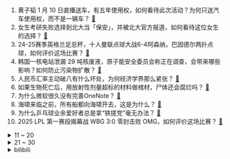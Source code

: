 1. 黄子韬 1 月 10 日直播送车，有五年使用权，如何看待此次活动？为何只送汽车使用权，而不是一辆车？ [:link:](https://www.zhihu.com/question/9252475857)
2. 女生考研失败选择到北大当「保安」，并被北大官方报道，如何看待这位女生的选择？ [:link:](https://www.zhihu.com/question/9379907557)
3. 24-25赛季英格兰足总杯，十人曼联点球大战6-4阿森纳，巴因德尔两扑点球，如何评价这场比赛？ [:link:](https://www.zhihu.com/question/9404632620)
4. 韩国一核电站泄漏 29 吨核废液，原子能安全委员会称正在调查，会带来哪些影响？如何防止污染物扩散？ [:link:](https://www.zhihu.com/question/9418897573)
5. 人民币汇率主动破八有什么坏处，为何经济学界那么紧张？ [:link:](https://www.zhihu.com/question/9079078794)
6. 如果生物死亡后，用放射性剂量超标的材料做棺材，尸体还会腐烂吗？ [:link:](https://www.zhihu.com/question/9190321822)
7. 为什么微软很久没有完善OneNote？ [:link:](https://www.zhihu.com/question/476789663)
8. 海啸来临之前，所有船都向海啸开去，这是为什么？ [:link:](https://www.zhihu.com/question/31141319)
9. 为什么乒乓球业余爱好者总是拿“铁搓党”毫无办法？ [:link:](https://www.zhihu.com/question/7274005571)
10. 2025 LPL 第一赛段揭幕战 WBG 3:0 零封击败 OMG，如何评价这场比赛？ [:link:](https://www.zhihu.com/question/9412229551)
<details>
<summary>11 ~ 20</summary>

11. 在中国，米和面谁才是主食之王？ [:link:](https://www.zhihu.com/question/446830972)
12. 如何评价综艺《一路繁花》？ [:link:](https://www.zhihu.com/question/9263012420)
13. 报道称丹麦政府愿同特朗普团队讨论美在格陵兰岛诉求，除出售外其他一切诉求可讨论，透露哪些信息？ [:link:](https://www.zhihu.com/question/9351242142)
14. 象棋录音门调查结果公布，赵鑫鑫等 3 人被终身禁赛，事件始末有哪些信息值得关注？带来哪些警示？ [:link:](https://www.zhihu.com/question/9382580260)
15. 这支部队放到1940年前后属于什么样的水平？ [:link:](https://www.zhihu.com/question/9253047656)
16. 网传某高校老师因学生在网络评论区自称「老奴」破防，专业课程要给学生挂科，如何看待此事？ [:link:](https://www.zhihu.com/question/9308674463)
17. 《大明王朝 1566》中的嘉靖帝为什么放了海瑞呢？ [:link:](https://www.zhihu.com/question/3813606611)
18. 电视剧《国色芳华》中的「花鸟使」一职在唐朝具体是做什么的？ [:link:](https://www.zhihu.com/question/9037703838)
19. 怎么看待土耳其发现大量稀土元素？ [:link:](https://www.zhihu.com/question/541587720)
20. 市场监管总局将督促整改「仅退款」问题，约谈主要电商平台，为商家提供更大自主权，该举措将产生哪些影响？ [:link:](https://www.zhihu.com/question/9247264471)
</details>
<details>
<summary>21 ~ 30</summary>

21. 能否推荐一些入门级但经典的自然科学类科普书籍？ [:link:](https://www.zhihu.com/question/8371665271)
22. 如何评价魏哲鸣在古装剧《国色风华》中的表现？你觉得他饰演的刘畅是个怎样的人？ [:link:](https://www.zhihu.com/question/9148885852)
23. 欧洲再现负电价，德国电价跌到 0 元以下，持续 4 小时，发电商向购电者付费消耗电力，如何看待此事？ [:link:](https://www.zhihu.com/question/8635755244)
24. 深圳南山小学数学考试太难延时 20 分钟，像在考语文，如何评价？复杂数学问题背后有多少是阅读理解问题？ [:link:](https://www.zhihu.com/question/9210260996)
25. 大学生放假回家干什么事情比较有意义呢？ [:link:](https://www.zhihu.com/question/9133183245)
26. 加州消防局部署了约 4700 名消防员，其中约 800 名是当地囚犯充当的消防员，对此你有哪些评价？ [:link:](https://www.zhihu.com/question/9309852715)
27. 从何时开始，即使六国联手也注定打不过秦国了？ [:link:](https://www.zhihu.com/question/7204712943)
28. 如何评价《宿命之环》第八卷？ [:link:](https://www.zhihu.com/question/6352055187)
29. 澳网正赛首个比赛日，郑钦文战胜罗马尼亚选手托多尼，取得澳网开门红，她本场发挥有哪些亮点？ [:link:](https://www.zhihu.com/question/9230456690)
30. 《诡秘之主》中克莱恩是否过于善良？ [:link:](https://www.zhihu.com/question/534990450)
</details><details>
<summary>bilibili</summary>

</details>
